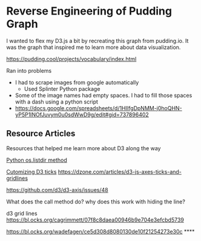 # Reverse Engineering of Pudding Graph

I wanted to flex my D3.js a bit by recreating this graph from pudding.io.
It was the graph that inspired me to learn more about data visualization.

https://pudding.cool/projects/vocabulary/index.html

Ran into problems
- I had to scrape images from google automatically
  - Used Splinter Python package
- Some of the image names had empty spaces. I had to fill those spaces with a dash using a python script
-  https://docs.google.com/spreadsheets/d/1HIIfgDpNMM-j0hoQHN-yP5P1lNOfJuvym0u0sdWwD9g/edit#gid=737896402 


## Resource Articles

Resources that helped me learn more about D3 along the way

[Python os.listdir method](https://www.geeksforgeeks.org/python-os-listdir-method/#:~:text=listdir()%20method%20in%20python,working%20directory%20will%20be%20returned)

[Cutomizing D3 ticks](https://ghenshaw-work.medium.com/customizing-axes-in-d3-js-99d58863738b)
https://dzone.com/articles/d3-js-axes-ticks-and-gridlines

https://github.com/d3/d3-axis/issues/48

What does the call method do? why does this work with hiding the line?

d3 grid lines https://bl.ocks.org/cagrimmett/07f8c8daea00946b9e704e3efcbd5739

https://bl.ocks.org/wadefagen/ce5d308d8080130de10f21254273e30c ****